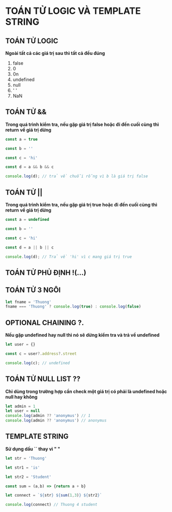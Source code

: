 # TOÁN TỬ LOGIC VÀ TEMPLATE STRING

## TOÁN TỬ LOGIC
**Ngoài tất cả các giá trị sau thì tất cả đều đúng**
1. false
2. 0
3. 0n
4. undefined
5. null
6. ' '
7. NaN

## TOÁN TỬ &&
**Trong quá trình kiểm tra, nếu gặp giá trị false hoặc đi đến cuối cùng thì return về giá trị dừng**
```js
const a = true

const b = ''

const c = 'hi'

const d = a && b && c

console.log(d); // trả về chuỗi rỗng vì b là giá trị false
```
## TOÁN TỬ ||
**Trong quá trình kiểm tra, nếu gặp giá trị true hoặc đi đến cuối cùng thì return về giá trị dừng**
```js
const a = undefined

const b = ''

const c = 'hi'

const d = a || b || c

console.log(d); // Trả về 'hi' vì c mang giá trị true
```

## TOÁN TỬ PHỦ ĐỊNH !(...)

## TOÁN TỬ 3 NGÔI
```js       
let fname = 'Thuong'
fname === 'Thuong' ? console.log(true) : console.log(false)
```

## OPTIONAL CHAINING ?.
**Nếu gặp undefined hay null thì nó sẽ dừng kiểm tra và trả về undefined**
```js
let user = {}

const c = user?.address?.street 

console.log(c); // undefined
```


## TOÁN TỬ NULL LIST ??
**Chỉ dùng trong trường hợp cần check một giá trị có phải là undefined hoặc null hay không**
```js 
let admin = 1
let user = null
console.log(admin ?? 'anonymus') // 1
console.log(admin ?? 'anonymus') // anonymus
```
## TEMPLATE STRING
**Sử dụng dấu `` thay vì " "**
```js 
let str = 'Thuong'

let str1 = 'is'

let str2 = 'Student'

const sum = (a,b) => {return a + b}

let connect = `${str} ${sum(1,3)} ${str2}`

console.log(connect) // Thuong 4 student
```